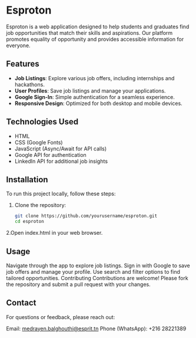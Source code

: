 # Esproton

Esproton is a web application designed to help students and graduates find job opportunities that match their skills and aspirations. Our platform promotes equality of opportunity and provides accessible information for everyone.

## Features
- **Job Listings**: Explore various job offers, including internships and hackathons.
- **User Profiles**: Save job listings and manage your applications.
- **Google Sign-In**: Simple authentication for a seamless experience.
- **Responsive Design**: Optimized for both desktop and mobile devices.

## Technologies Used
- HTML
- CSS (Google Fonts)
- JavaScript (Async/Await for API calls)
- Google API for authentication
- LinkedIn API for additional job insights
## Installation
To run this project locally, follow these steps:

1. Clone the repository:
   ```bash
   git clone https://github.com/yourusername/esproton.git
   cd esproton
2.Open index.html in your web browser.

## Usage
Navigate through the app to explore job listings.
Sign in with Google to save job offers and manage your profile.
Use search and filter options to find tailored opportunities.
Contributing
Contributions are welcome! Please fork the repository and submit a pull request with your changes.


## Contact
For questions or feedback, please reach out:

Email: medrayen.balghouthi@esprit.tn
Phone (WhatsApp): +216 28221389
